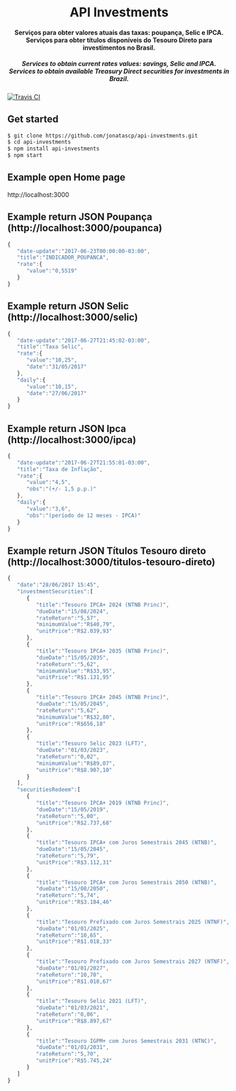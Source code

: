 <h1 align="center">API Investments</h1>

<h4 align="center">Serviços para obter valores atuais das taxas: poupança, Selic e IPCA.
<br />Serviços para obter títulos disponíveis do Tesouro Direto para investimentos no Brasil.</h4>

<h5 align="center"><i>Services to obtain current rates values: savings, Selic and IPCA.
<br />Services to obtain available Treasury Direct securities for investments in Brazil.</i></h5>
<a href="https://travis-ci.org/jonatascp/api-investments">
  <img src="https://travis-ci.org/jonatascp/api-investments.svg?branch=master" alt="Travis CI" />
</a>
<br />

## Get started

```sh
$ git clone https://github.com/jonatascp/api-investments.git
$ cd api-investments
$ npm install api-investments
$ npm start
```

## Example open Home page

http://localhost:3000

## Example return JSON Poupança (http://localhost:3000/poupanca)

```js
{  
   "date-update":"2017-06-23T00:00:00-03:00",
   "title":"INDICADOR_POUPANCA",
   "rate":{  
      "value":"0,5519"
   }
}
```

## Example return JSON Selic (http://localhost:3000/selic)

```js
{  
   "date-update":"2017-06-27T21:45:02-03:00",
   "title":"Taxa Selic",
   "rate":{  
      "value":"10,25",
      "date":"31/05/2017"
   },
   "daily":{  
      "value":"10,15",
      "date":"27/06/2017"
   }
}
```

## Example return JSON Ipca (http://localhost:3000/ipca)

```js
{  
   "date-update":"2017-06-27T21:55:01-03:00",
   "title":"Taxa de Inflação",
   "rate":{  
      "value":"4,5",
      "obs":"(+/- 1,5 p.p.)"
   },
   "daily":{  
      "value":"3,6",
      "obs":"(período de 12 meses - IPCA)"
   }
}
```

## Example return JSON Títulos Tesouro direto (http://localhost:3000/titulos-tesouro-direto)

```js
{  
   "date":"28/06/2017 15:45",
   "investmentSecurities":[  
      {  
         "title":"Tesouro IPCA+ 2024 (NTNB Princ)",
         "dueDate":"15/08/2024",
         "rateReturn":"5,57",
         "minimumValue":"R$40,79",
         "unitPrice":"R$2.039,93"
      },
      {  
         "title":"Tesouro IPCA+ 2035 (NTNB Princ)",
         "dueDate":"15/05/2035",
         "rateReturn":"5,62",
         "minimumValue":"R$33,95",
         "unitPrice":"R$1.131,95"
      },
      {  
         "title":"Tesouro IPCA+ 2045 (NTNB Princ)",
         "dueDate":"15/05/2045",
         "rateReturn":"5,62",
         "minimumValue":"R$32,80",
         "unitPrice":"R$656,18"
      },
      {  
         "title":"Tesouro Selic 2023 (LFT)",
         "dueDate":"01/03/2023",
         "rateReturn":"0,02",
         "minimumValue":"R$89,07",
         "unitPrice":"R$8.907,10"
      }
   ],
   "securitiesRedeem":[  
      {  
         "title":"Tesouro IPCA+ 2019 (NTNB Princ)",
         "dueDate":"15/05/2019",
         "rateReturn":"5,00",
         "unitPrice":"R$2.737,68"
      },
      {  
         "title":"Tesouro IPCA+ com Juros Semestrais 2045 (NTNB)",
         "dueDate":"15/05/2045",
         "rateReturn":"5,79",
         "unitPrice":"R$3.112,31"
      },
      {  
         "title":"Tesouro IPCA+ com Juros Semestrais 2050 (NTNB)",
         "dueDate":"15/08/2050",
         "rateReturn":"5,74",
         "unitPrice":"R$3.184,46"
      },
      {  
         "title":"Tesouro Prefixado com Juros Semestrais 2025 (NTNF)",
         "dueDate":"01/01/2025",
         "rateReturn":"10,65",
         "unitPrice":"R$1.018,33"
      },
      {  
         "title":"Tesouro Prefixado com Juros Semestrais 2027 (NTNF)",
         "dueDate":"01/01/2027",
         "rateReturn":"10,70",
         "unitPrice":"R$1.010,67"
      },
      {  
         "title":"Tesouro Selic 2021 (LFT)",
         "dueDate":"01/03/2021",
         "rateReturn":"0,06",
         "unitPrice":"R$8.897,67"
      },
      {  
         "title":"Tesouro IGPM+ com Juros Semestrais 2031 (NTNC)",
         "dueDate":"01/01/2031",
         "rateReturn":"5,70",
         "unitPrice":"R$5.745,24"
      }
   ]
}
```
